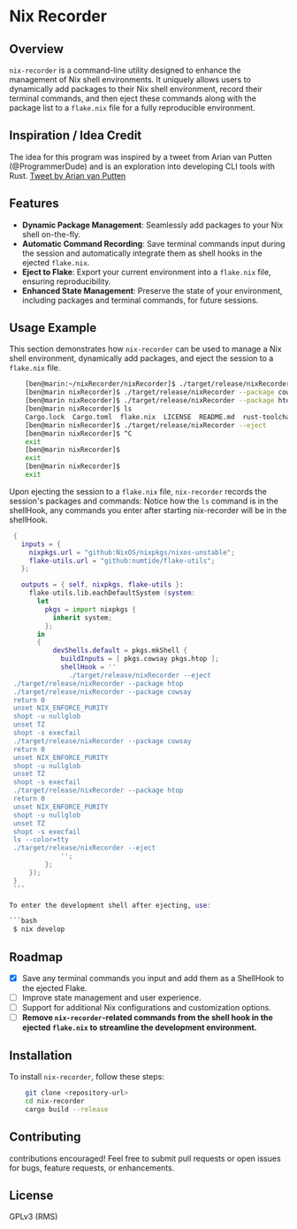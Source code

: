 # Nix Recorder

## Overview
`nix-recorder` is a command-line utility designed to enhance the management of Nix shell environments. It uniquely allows users to dynamically add packages to their Nix shell environment, record their terminal commands, and then eject these commands along with the package list to a `flake.nix` file for a fully reproducible environment.

## Inspiration / Idea Credit
The idea for this program was inspired by a tweet from Arian van Putten (@ProgrammerDude) and is an exploration into developing CLI tools with Rust. [Tweet by Arian van Putten](https://twitter.com/ProgrammerDude/status/1754200297675554941)

## Features
- **Dynamic Package Management**: Seamlessly add packages to your Nix shell on-the-fly.
- **Automatic Command Recording**: Save terminal commands input during the session and automatically integrate them as shell hooks in the ejected `flake.nix`.
- **Eject to Flake**: Export your current environment into a `flake.nix` file, ensuring reproducibility.
- **Enhanced State Management**: Preserve the state of your environment, including packages and terminal commands, for future sessions.

## Usage Example
This section demonstrates how `nix-recorder` can be used to manage a Nix shell environment, dynamically add packages, and eject the session to a `flake.nix` file.

```bash
    [ben@marin:~/nixRecorder/nixRecorder]$ ./target/release/nixRecorder --start
    [ben@marin nixRecorder]$ ./target/release/nixRecorder --package cowsay
    [ben@marin nixRecorder]$ ./target/release/nixRecorder --package htop
    [ben@marin nixRecorder]$ ls
    Cargo.lock  Cargo.toml  flake.nix  LICENSE  README.md  rust-toolchain  scripts  shell.nix  src  target
    [ben@marin nixRecorder]$ ./target/release/nixRecorder --eject
    [ben@marin nixRecorder]$ ^C
    exit
    [ben@marin nixRecorder]$
    exit
    [ben@marin nixRecorder]$
    exit
```

Upon ejecting the session to a `flake.nix` file, `nix-recorder` records the session's packages and commands:
Notice how the `ls` command is in the shellHook, any commands you enter after starting nix-recorder will be in the shellHook.

   ```nix
    {
      inputs = {
        nixpkgs.url = "github:NixOS/nixpkgs/nixos-unstable";
        flake-utils.url = "github:numtide/flake-utils";
      };

      outputs = { self, nixpkgs, flake-utils }:
        flake-utils.lib.eachDefaultSystem (system:
          let
            pkgs = import nixpkgs {
              inherit system;
            };
          in
          {
              devShells.default = pkgs.mkShell {
                buildInputs = [ pkgs.cowsay pkgs.htop ];
                shellHook = ''
                  ./target/release/nixRecorder --eject
    ./target/release/nixRecorder --package htop
    ./target/release/nixRecorder --package cowsay
    return 0
    unset NIX_ENFORCE_PURITY
    shopt -u nullglob
    unset TZ
    shopt -s execfail
    ./target/release/nixRecorder --package cowsay
    return 0
    unset NIX_ENFORCE_PURITY
    shopt -u nullglob
    unset TZ
    shopt -s execfail
    ./target/release/nixRecorder --package htop
    return 0
    unset NIX_ENFORCE_PURITY
    shopt -u nullglob
    unset TZ
    shopt -s execfail
    ls --color=tty
    ./target/release/nixRecorder --eject
                '';
            };
        });
    }
    ```

To enter the development shell after ejecting, use:

```bash
    $ nix develop
```

## Roadmap
- [x] Save any terminal commands you input and add them as a ShellHook to the ejected Flake.
- [ ] Improve state management and user experience.
- [ ] Support for additional Nix configurations and customization options.
- [ ] **Remove `nix-recorder`-related commands from the shell hook in the ejected `flake.nix` to streamline the development environment.**

## Installation
To install `nix-recorder`, follow these steps:

```bash
    git clone <repository-url>
    cd nix-recorder
    cargo build --release
```
## Contributing 
contributions encouraged! Feel free to submit pull requests or open issues for bugs, feature requests, or enhancements.

## License
GPLv3 (RMS)

